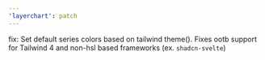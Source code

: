 ```yaml
---
'layerchart': patch
---
```


fix: Set default series colors based on tailwind theme(). Fixes ootb support for Tailwind 4 and non-hsl based frameworks (ex. `shadcn-svelte`)
